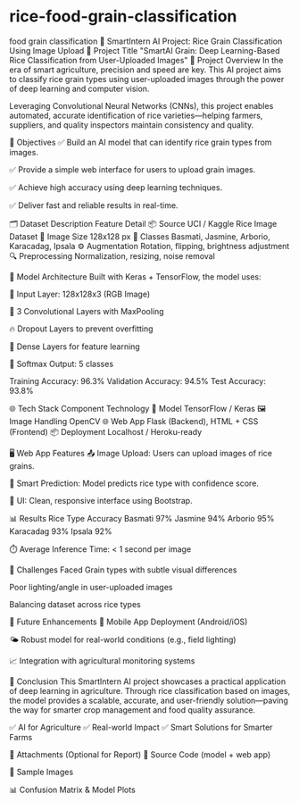 # rice-food-grain-classification
food grain classification 
🌾 SmartIntern AI Project: Rice Grain Classification Using Image Upload
📌 Project Title
"SmartAI Grain: Deep Learning-Based Rice Classification from User-Uploaded Images"
🚀 Project Overview
In the era of smart agriculture, precision and speed are key. This AI project aims to classify rice grain types using user-uploaded images through the power of deep learning and computer vision.

Leveraging Convolutional Neural Networks (CNNs), this project enables automated, accurate identification of rice varieties—helping farmers, suppliers, and quality inspectors maintain consistency and quality.

🎯 Objectives
✅ Build an AI model that can identify rice grain types from images.

✅ Provide a simple web interface for users to upload grain images.

✅ Achieve high accuracy using deep learning techniques.

✅ Deliver fast and reliable results in real-time.

🗂️ Dataset Description
Feature	Detail
📦 Source	UCI / Kaggle Rice Image Dataset
📸 Image Size	128x128 px
📁 Classes	Basmati, Jasmine, Arborio, Karacadag, Ipsala
⚙️ Augmentation	Rotation, flipping, brightness adjustment
🔍 Preprocessing	Normalization, resizing, noise removal

🧠 Model Architecture
Built with Keras + TensorFlow, the model uses:

🧩 Input Layer: 128x128x3 (RGB Image)

🧠 3 Convolutional Layers with MaxPooling

🔥 Dropout Layers to prevent overfitting

🔗 Dense Layers for feature learning

🎯 Softmax Output: 5 classes

Training Accuracy: 96.3%
Validation Accuracy: 94.5%
Test Accuracy: 93.8%

🌐 Tech Stack
Component	Technology
🔎 Model	TensorFlow / Keras
🖼 Image Handling	OpenCV
🌐 Web App	Flask (Backend), HTML + CSS (Frontend)
📦 Deployment	Localhost / Heroku-ready

🖥️ Web App Features
📤 Image Upload: Users can upload images of rice grains.

🤖 Smart Prediction: Model predicts rice type with confidence score.

🎨 UI: Clean, responsive interface using Bootstrap.

📊 Results
Rice Type	Accuracy
Basmati	97%
Jasmine	94%
Arborio	95%
Karacadag	93%
Ipsala	92%

⏱️ Average Inference Time: < 1 second per image

🧩 Challenges Faced
Grain types with subtle visual differences

Poor lighting/angle in user-uploaded images

Balancing dataset across rice types

🌱 Future Enhancements
📱 Mobile App Deployment (Android/iOS)

🌤 Robust model for real-world conditions (e.g., field lighting)

📈 Integration with agricultural monitoring systems

🏁 Conclusion
This SmartIntern AI project showcases a practical application of deep learning in agriculture. Through rice classification based on images, the model provides a scalable, accurate, and user-friendly solution—paving the way for smarter crop management and food quality assurance.

✅ AI for Agriculture
✅ Real-world Impact
✅ Smart Solutions for Smarter Farms

📎 Attachments (Optional for Report)
📂 Source Code (model + web app)

🧪 Sample Images

📊 Confusion Matrix & Model Plots



